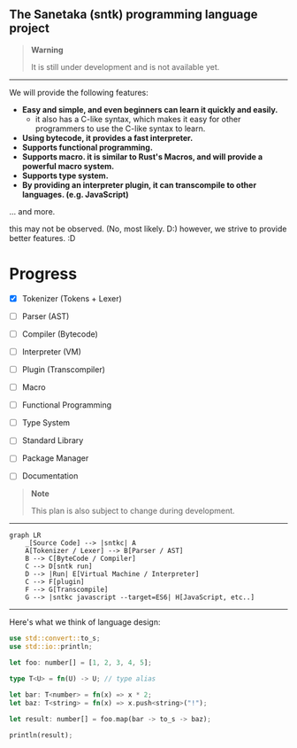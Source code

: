 ## The Sanetaka (sntk) programming language project

> **Warning**
>
> It is still under development and is not available yet.

---

We will provide the following features:

-   **Easy and simple, and even beginners can learn it quickly and easily.**
    -   it also has a C-like syntax, which makes it easy for other programmers to use the C-like syntax to learn.
-   **Using bytecode, it provides a fast interpreter.**
-   **Supports functional programming.**
-   **Supports macro. it is similar to Rust's Macros, and will provide a powerful macro system.**
-   **Supports type system.**
-   **By providing an interpreter plugin, it can transcompile to other languages. (e.g. JavaScript)**

... and more.

this may not be observed. (No, most likely. D:) however, we strive to provide better features. :D

# Progress

-   [x] Tokenizer (Tokens + Lexer)
-   [ ] Parser (AST)
-   [ ] Compiler (Bytecode)
-   [ ] Interpreter (VM)
-   [ ] Plugin (Transcompiler)

-   [ ] Macro
-   [ ] Functional Programming
-   [ ] Type System

-   [ ] Standard Library
-   [ ] Package Manager
-   [ ] Documentation

> **Note**
>
> This plan is also subject to change during development.

---

```mermaid
graph LR
    _[Source Code] --> |sntkc| A
    A[Tokenizer / Lexer] --> B[Parser / AST]
    B --> C[ByteCode / Compiler]
    C --> D[sntk run]
    D --> |Run| E[Virtual Machine / Interpreter]
    C --> F[plugin]
    F --> G[Transcompile]
    G --> |sntkc javascript --target=ES6| H[JavaScript, etc..]

```

---

Here's what we think of language design:

```rs
use std::convert::to_s;
use std::io::println;

let foo: number[] = [1, 2, 3, 4, 5];

type T<U> = fn(U) -> U; // type alias

let bar: T<number> = fn(x) => x * 2;
let baz: T<string> = fn(x) => x.push<string>("!");

let result: number[] = foo.map(bar -> to_s -> baz);

println(result);
```
